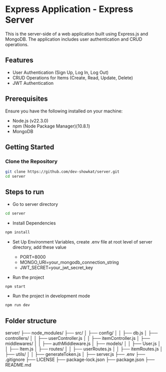 # Express Application - Express Server

This is the server-side of a web application built using Express.js and MongoDB. The application includes user authentication and CRUD operations.

## Features

- User Authentication (Sign Up, Log In, Log Out)
- CRUD Operations for Items (Create, Read, Update, Delete)
- JWT Authentication

## Prerequisites

Ensure you have the following installed on your machine:

- Node.js (v22.3.0)
- npm (Node Package Manager)(10.8.1)
- MongoDB

## Getting Started

### Clone the Repository

```bash
git clone https://github.com/dev-showkat/server.git
cd server
```

## Steps to run

- Go to server directory
```bash
cd server
```
- Install Dependencies
```bash
npm install
```
- Set Up Environment Variables, create .env file at root level of server directory, add these value
    - PORT=8000
    - MONGO_URI=your_mongodb_connection_string
    - JWT_SECRET=your_jwt_secret_key

- Run the project
```bash
npm start
```
- Run the project in development mode
```bash
npm run dev
```
     
## Folder structure


server/
├── node_modules/
├── src/ 
│    ├── config/
│    │   ├── db.js
│    ├── controllers/
│    │   ├── userController.js
│    │   ├── itemController.js
│    ├── middlewares/
│    │   ├── authMiddleware.js
│    ├── models/
│    │   ├── User.js
│    │   ├── Item.js
│    ├── routes/
│    │   ├── userRoutes.js
│    │   ├── itemRoutes.js
│    ├── utils/
│    │   ├── generateToken.js
│    ├── server.js
├── .env
├── .gitignore
├── LICENSE
├── package-lock.json
├── package.json
├── README.md